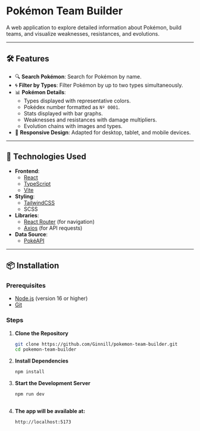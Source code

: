 # Pokémon Team Builder

A web application to explore detailed information about Pokémon, build teams, and visualize weaknesses, resistances, and evolutions.

---

## 🛠️ Features

- 🔍 **Search Pokémon**: Search for Pokémon by name.
- 🌀 **Filter by Types**: Filter Pokémon by up to two types simultaneously.
- 📊 **Pokémon Details**:
  - Types displayed with representative colors.
  - Pokédex number formatted as `Nº 0001`.
  - Stats displayed with bar graphs.
  - Weaknesses and resistances with damage multipliers.
  - Evolution chains with images and types.
- 📱 **Responsive Design**: Adapted for desktop, tablet, and mobile devices.

---

## 🧰 Technologies Used

- **Frontend**:
  - [React](https://reactjs.org/)
  - [TypeScript](https://www.typescriptlang.org/)
  - [Vite](https://vitejs.dev/)
- **Styling**:
  - [TailwindCSS](https://tailwindcss.com/)
  - SCSS
- **Libraries**:
  - [React Router](https://reactrouter.com/) (for navigation)
  - [Axios](https://axios-http.com/) (for API requests)
- **Data Source**:
  - [PokéAPI](https://pokeapi.co/)

---

## 📦 Installation

### **Prerequisites**

- [Node.js](https://nodejs.org/) (version 16 or higher)
- [Git](https://git-scm.com/)

### **Steps**

1. **Clone the Repository**
   ```bash
   git clone https://github.com/Ginnill/pokemon-team-builder.git
   cd pokemon-team-builder

2. **Install Dependencies**
   ```bash
   npm install

3. **Start the Development Server**
   ```bash
   npm run dev
    
4. **The app will be available at:**
   ```bash
   http://localhost:5173

